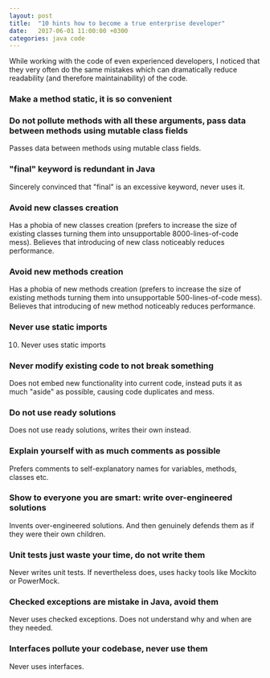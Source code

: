 ```yaml
---
layout: post
title:  "10 hints how to become a true enterprise developer"
date:   2017-06-01 11:00:00 +0300
categories: java code
---
```


While working with the code of even experienced developers, I noticed that they very often do the same mistakes which can dramatically reduce readability (and therefore maintainability) of the code.

### Make a method static, it is so convenient

### Do not pollute methods with all these arguments, pass data between methods using mutable class fields

Passes data between methods using mutable class fields.

### "final" keyword is redundant in Java

Sincerely convinced that "final" is an excessive keyword, never uses it.

### Avoid new classes creation

Has a phobia of new classes creation (prefers to increase the size of existing classes turning them into unsupportable 8000-lines-of-code mess). Believes that introducing of new class noticeably reduces performance.

### Avoid new methods creation

Has a phobia of new methods creation (prefers to increase the size of existing methods turning them into unsupportable 500-lines-of-code mess). Believes that introducing of new method noticeably reduces performance.

### Never use static imports

10. Never uses static imports

### Never modify existing code to not break something

Does not embed new functionality into current code, instead puts it as much "aside" as possible, causing code duplicates and mess.

### Do not use ready solutions

Does not use ready solutions, writes their own instead.

### Explain yourself with as much comments as possible

Prefers comments to self-explanatory names for variables, methods, classes etc.

### Show to everyone you are smart: write over-engineered solutions

Invents over-engineered solutions. And then genuinely defends them as if they were their own children.

### Unit tests just waste your time, do not write them

Never writes unit tests. If nevertheless does, uses hacky tools like Mockito or PowerMock.

### Checked exceptions are mistake in Java, avoid them

Never uses checked exceptions. Does not understand why and when are they needed.

### Interfaces pollute your codebase, never use them

Never uses interfaces.
